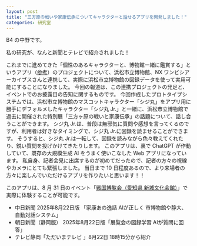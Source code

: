 ```yaml
---
layout: post
title: "三方原の戦いや家康伝承についてキャラクターと話せるアプリを開発しました！"
categories: 研究室
---
```


B4 の中野です。

私の研究が、なんと新聞とテレビで紹介されました！

これまでに進めてきた「個性のあるキャラクターと、博物館一緒に鑑賞する」というアプリ（<a href=”https://shoji-lab.github.io/%E7%99%BA%E8%A1%A8/2025/03/05/DEIM2025Award.html”>参考</a>）のプロジェクトについて、浜松市立博物館、NX ワンビシアーカイブスさんと連携して、実際に浜松市立博物館の図録データを使って実用可能にすることになりました。
今回の報道は、この連携プロジェクトの発足と、イベントでのお披露目の告知に関するものです。
今回作成したプロトタイプシステムでは、浜松市立博物館のマスコットキャラクター「シジ丸」をアプリ用に勝手にデフォルメしたキャラクター「シジ丸 Jr.」と一緒に、浜松市立博物館で過去に開催された特別展「三方ヶ原の戦いと家康伝承」の話題について、話し合うことができます。
シジ丸 Jr.は、普段は無邪気に質問や感想を言ってくるのですが、利用者は好きなタイミングで、シジ丸 Jr.に図録を読ませることができます。
そうすると、シジ丸 Jr.は一転して、図録を読みながら色々教えてくれたり、鋭い質問を投げかけてきたりします。
このアプリは、裏で ChatGPT が作動していて、既存の大規模生成 AI をうまく使いこなした Web アプリになっています。
私自身、記者会見に出席するのが初めてだったので、記者の方々の視線やカメラにとても緊張しました。
当日まで 10 日程度あるので、より来場者の方々に楽しんでいただけるアプリを作りたいと思います！！

このアプリは、8 月 31 日のイベント「<a href=”https://www.city.shinshiro.lg.jp/mokuteki/shisetu/shiryokan/shitaragahara/SENGOKU-EXPO.html”>戦国博覧会（愛知県 新城文化会館）</a>」で実際に体験することが可能です。

<ul>
<li>
中日新聞 2025年8月22日版 「家康あの逸話 AIが正しく 市博物館や静大、自動対話システム」</li>
<li>朝日新聞（静岡版） 2025年8月22日版「展覧会の図録学習 AIが質問に回答」</li>
<li>テレビ静岡「ただいまテレビ 」8月22日 18時15分から紹介</li>
</ul>
